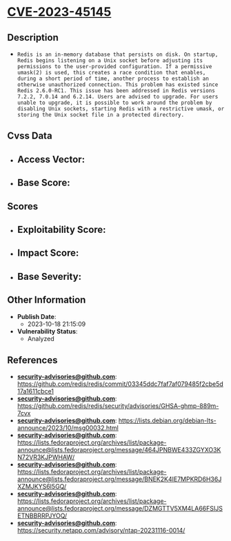 
# [CVE-2023-45145](https://cve.mitre.org/cgi-bin/cvename.cgi?name=CVE-2023-45145)

## Description

- `Redis is an in-memory database that persists on disk. On startup, Redis begins listening on a Unix socket before adjusting its permissions to the user-provided configuration. If a permissive umask(2) is used, this creates a race condition that enables, during a short period of time, another process to establish an otherwise unauthorized connection. This problem has existed since Redis 2.6.0-RC1. This issue has been addressed in Redis versions 7.2.2, 7.0.14 and 6.2.14. Users are advised to upgrade. For users unable to upgrade, it is possible to work around the problem by disabling Unix sockets, starting Redis with a restrictive umask, or storing the Unix socket file in a protected directory.`

## Cvss Data

- **Access Vector**:
  - 
- **Base Score**:
  - 

## Scores

- **Exploitability Score**:
  - 
- **Impact Score**:
  - 
- **Base Severity**:
  - 

## Other Information

- **Publish Date**:
  - 2023-10-18 21:15:09
- **Vulnerability Status**:
  - Analyzed

## References

- **security-advisories@github.com**: https://github.com/redis/redis/commit/03345ddc7faf7af079485f2cbe5d17a1611cbce1
- **security-advisories@github.com**: https://github.com/redis/redis/security/advisories/GHSA-ghmp-889m-7cvx
- **security-advisories@github.com**: https://lists.debian.org/debian-lts-announce/2023/10/msg00032.html
- **security-advisories@github.com**: https://lists.fedoraproject.org/archives/list/package-announce@lists.fedoraproject.org/message/464JPNBWE433ZGYXO3KN72VR3KJPWHAW/
- **security-advisories@github.com**: https://lists.fedoraproject.org/archives/list/package-announce@lists.fedoraproject.org/message/BNEK2K4IE7MPKRD6H36JXZMJKYS6I5GQ/
- **security-advisories@github.com**: https://lists.fedoraproject.org/archives/list/package-announce@lists.fedoraproject.org/message/DZMGTTV5XM4LA66FSIJSETNBBRRPJYOQ/
- **security-advisories@github.com**: https://security.netapp.com/advisory/ntap-20231116-0014/
